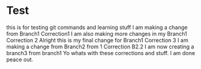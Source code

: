 # Test
this is for testing git commands and learning stuff
I am making a change from Branch1	Correction1
I am also making more changes in my Branch1	Correction 2
Alright this is my final change for Branch1	Correction 3
	I am making a change from Branch2 from 1	Correction B2.2	
    I am now creating a branch3 from branch1	Yo whats with these corrections and stuff. I am done peace out.
